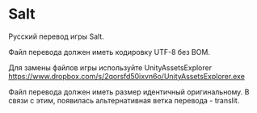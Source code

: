 # Salt
Русский перевод игры Salt.

Файл перевода должен иметь кодировку UTF-8 без BOM.

Для замены файлов игры используйте
UnityAssetsExplorer https://www.dropbox.com/s/2qorsfd50ixvn6o/UnityAssetsExplorer.exe

Файл перевода должен иметь размер идентичный оригинальному.
В связи с этим, появилась альтернативная ветка перевода - translit.